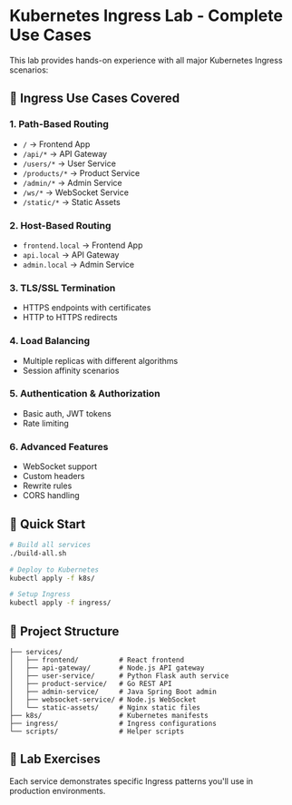# Kubernetes Ingress Lab - Complete Use Cases

This lab provides hands-on experience with all major Kubernetes Ingress scenarios:

## 🎯 Ingress Use Cases Covered

### 1. Path-Based Routing
- `/` → Frontend App
- `/api/*` → API Gateway
- `/users/*` → User Service
- `/products/*` → Product Service
- `/admin/*` → Admin Service
- `/ws/*` → WebSocket Service
- `/static/*` → Static Assets

### 2. Host-Based Routing
- `frontend.local` → Frontend App
- `api.local` → API Gateway
- `admin.local` → Admin Service

### 3. TLS/SSL Termination
- HTTPS endpoints with certificates
- HTTP to HTTPS redirects

### 4. Load Balancing
- Multiple replicas with different algorithms
- Session affinity scenarios

### 5. Authentication & Authorization
- Basic auth, JWT tokens
- Rate limiting

### 6. Advanced Features
- WebSocket support
- Custom headers
- Rewrite rules
- CORS handling

## 🚀 Quick Start

```bash
# Build all services
./build-all.sh

# Deploy to Kubernetes
kubectl apply -f k8s/

# Setup Ingress
kubectl apply -f ingress/
```

## 📁 Project Structure

```
├── services/
│   ├── frontend/          # React frontend
│   ├── api-gateway/       # Node.js API gateway
│   ├── user-service/      # Python Flask auth service
│   ├── product-service/   # Go REST API
│   ├── admin-service/     # Java Spring Boot admin
│   ├── websocket-service/ # Node.js WebSocket
│   └── static-assets/     # Nginx static files
├── k8s/                   # Kubernetes manifests
├── ingress/               # Ingress configurations
└── scripts/               # Helper scripts
```

## 🧪 Lab Exercises

Each service demonstrates specific Ingress patterns you'll use in production environments.
